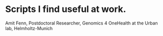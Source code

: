 # Scripts I find useful at work.

Amit Fenn,
Postdoctoral Researcher,
Genomics 4 OneHealth at the Urban lab, 
Helmholtz-Munich
